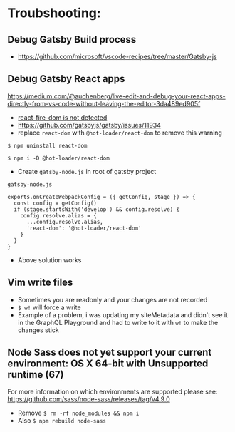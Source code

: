 # Troubshooting:
## Debug Gatsby Build process
* https://github.com/microsoft/vscode-recipes/tree/master/Gatsby-js

## Debug Gatsby React apps
https://medium.com/@auchenberg/live-edit-and-debug-your-react-apps-directly-from-vs-code-without-leaving-the-editor-3da489ed905f

* [react-fire-dom is not detected](https://i.imgur.com/n6q5txs.png)
* https://github.com/gatsbyjs/gatsby/issues/11934
* replace `react-dom` with `@hot-loader/react-dom` to remove this warning

`$ npm uninstall react-dom`

`$ npm i -D @hot-loader/react-dom`

* Create `gatsby-node.js` in root of gatsby project

`gatsby-node.js`

```
exports.onCreateWebpackConfig = ({ getConfig, stage }) => {
  const config = getConfig()
  if (stage.startsWith('develop') && config.resolve) {
    config.resolve.alias = {
      ...config.resolve.alias,
      'react-dom': '@hot-loader/react-dom'
    }
  }
}
```

* Above solution works

## Vim write files
* Sometimes you are readonly and your changes are not recorded
* `$ w!` will force a write
* Example of a problem, i was updating my siteMetadata and didn't see it in the GraphQL Playground and had to write to it with `w!` to make the changes stick

## Node Sass does not yet support your current environment: OS X 64-bit with Unsupported runtime (67)
For more information on which environments are supported please see:
https://github.com/sass/node-sass/releases/tag/v4.9.0

* Remove `$ rm -rf node_modules && npm i`
* Also `$ npm rebuild node-sass`

